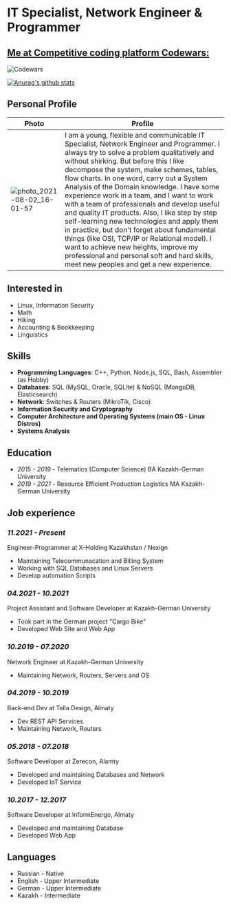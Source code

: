# IT Specialist, Network Engineer & Programmer

## [Me at Competitive coding platform Codewars:](https://www.codewars.com/users/SA-Inc)
![Codewars](https://www.codewars.com/users/SA-Inc/badges/large)

[![Anurag's github stats](https://github-readme-stats.vercel.app/api?username=SA-Inc&count_private=true&show_icons=true&theme=synthwave)](https://github.com/anuraghazra/github-readme-stats)

## Personal Profile
| Photo | Profile |
| ------------- | ------------- |
| ![photo_2021-08-02_16-01-57](https://user-images.githubusercontent.com/26841074/136080838-3610d5d3-1939-4ebe-bf2e-266c155a083c.jpg)  | I am a young, flexible and communicable IT Specialist, Network Engineer and Programmer. I always try to solve a problem qualitatively and without shirking. But before this I like decompose the system, make schemes, tables, flow charts. In one word, carry out a System Analysis of the Domain knowledge. I have some experience work in a team, and I want to work with a team of professionals and develop useful and quality IT products. Also, I like step by step self-learning new technologies and apply them in practice, but don't forget about fundamental things (like OSI, TCP/IP or Relational model). I want to achieve new heights, improve my professional and personal soft and hard skills, meet new peoples and get a new experience. |

## Interested in
- Linux, Information Security
- Math
- Hiking
- Accounting & Bookkeeping
- Linguistics

## Skills
- **Programming Languages**: C++, Python, Node.js, SQL, Bash, Assembler (as Hobby)
- **Databases**: SQL (MySQL, Oracle, SQLite) & NoSQL (MongoDB, Elasticsearch)
- **Network**: Switches & Routers (MikroTik, Cisco)
- **Information Security and Cryptography**
- **Computer Architecture and Operating Systems (main OS - Linux Distros)**
- **Systems Analysis**

## Education
- _2015 - 2019_ - Telematics (Computer Science) BA Kazakh-German University
- _2019 - 2021_ - Resource Efficient Production Logistics MA Kazakh-German University

## Job experience
### _11.2021 - Present_
Engineer-Programmer at X-Holding Kazakhstan / Nexign
- Maintaining Telecommunacation and Billing System
- Working with SQL Databases and Linux Servers
- Develop automation Scripts

### _04.2021 - 10.2021_
Project Assistant and Software Developer at Kazakh-German University
- Took part in the German project "Cargo Bike"
- Developed Web Site and Web App

### _10.2019 - 07.2020_
Network Engineer at Kazakh-German University
- Maintaining Network, Routers, Servers and OS

### _04.2019 - 10.2019_
Back-end Dev at Tella Design, Almaty
- Dev REST API Services
- Maintaining Network, Routers

### _05.2018 - 07.2018_
Software Developer at Zerecon, Alamty
- Developed and maintaining Databases and Network
- Developed IoT Service

### _10.2017 - 12.2017_
Software Developer at InformEnergo, Almaty
- Developed and maintaining Database
- Developed Web App

## Languages
- Russian - Native
- English - Upper Intermediate
- German - Upper Intermediate
- Kazakh - Intermediate
